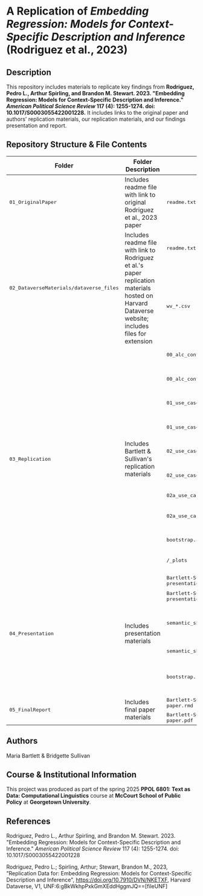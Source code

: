 # A Replication of _Embedding Regression: Models for Context-Specific Description and Inference_ (Rodriguez et al., 2023)

## Description

This repository includes materials to replicate key findings from **Rodriguez, Pedro L., Arthur Spirling, and Brandon M. Stewart. 2023. "Embedding Regression: Models for Context-Specific Description and Inference." *American Political Science Review* 117 (4): 1255-1274. doi: 10.1017/S0003055422001228.** It includes links to the original paper and authors' replication materials, our replication materials, and our findings presentation and report.

## Repository Structure & File Contents

<table>
	<thead>
    		<tr>
	      		<th>Folder</th>
	      		<th>Folder Description</th>
			<th>Included File</th>
			<th>File Description</th>
    		</tr>
  	</thead>
  	<tbody>
    		<tr>
        		<td><tt>01_OriginalPaper</tt></td>
			<td>Includes readme file with link to original Rodriguez et al., 2023 paper </td>
			<td><tt>readme.txt</tt></td>
			<td>Links to original Rodriguez et al., 2023 paper</td>
    		</tr>
		<tr>
        		<td rowspan="2"><tt>02_DataverseMaterials/dataverse_files</tt></td>
			<td rowspan="2">Includes readme file with link to Rodriguez et al.'s paper replication materials hosted on Harvard Dataverse website; includes files for extension</td>
			<td><tt>readme.txt</tt></td>
			<td>Links to Rodriguez et al.'s paper replication materials hosted on Harvard Dataverse website</td>
    		</tr>
            <td><tt>wv_*.csv</tt></td>
			<td>Word embedding vectors for the focal word (empire) for Congressional Records (cr) and Parliamentary Speeches (ps) before (pre) and after (post) 1949 to use in cosine similarity calculation.</td>
    		</tr>
    		<tr>
        		<td rowspan="10"><tt>03_Replication</tt></td>
			<td rowspan="10">Includes Bartlett & Sullivan's replication materials</td>
			<td><tt>00_alc_context_exemplar.qmd</tt></td>
			<td>QMD script to replicate "Framework in Action"</td>
    		</tr>
    		<tr>
        		</td><td><tt>00_alc_context_exemplar.html</tt></td>
			<td>HTML output from running <tt>00_alc_context_exemplar.qmd</tt> script; presents code collated alongside output</td>
		</tr>
        <tr>
        		</td><td><tt>01_use_case1_group_meanings.qmd</tt></td>
			<td>QMD script to replicate framework use case 1</td>
		</tr>
        <tr>
        		</td><td><tt>01_use_case1_group_meanings.html</tt></td>
			<td>HTML output from running <tt>01_use_case1_group_meanings.qmd</tt> script; presents code collated alongside output</td>
		</tr>
        <tr>
        		</td><td><tt>02_use_case2_temporal_changes.qmd</tt></td>
			<td>QMD script to replicate framework use case 2</td>
		</tr>
        <tr>
        		</td><td><tt>02_use_case2_temporal_changes.html</tt></td>
			<td>HTML output from running <tt>02_use_case2_temporal_changes.qmd</tt> script; presents code collated alongside output</td>
		</tr>
        <tr>
        		</td><td><tt>02a_use_case2_extension.qmd</tt></td>
			<td>QMD script to execute validation</td>
		</tr>
        <tr>
        		</td><td><tt>02a_use_case2_extension.html</tt></td>
			<td>HTML output from running <tt>02a_use_case2_extension.qmd</tt> script; presents code collated alongside output</td>
		</tr>
		<tr>
        		</td><td><tt>bootstrap.css</tt></td>
			<td>CSS code called in QMD files for HTML formatting</td>
		</tr>
        <tr>
        		</td><td><tt>/_plots</tt></td>
			<td>Plots replicated from analyses; called in <tt>Bartlett-Sullivan-replication-2-presentation.qmd</tt></td>
		</tr>
  		<tr>
        		<td rowspan="5"><tt>04_Presentation</tt></td>
			<td rowspan="5">Includes presentation materials</td>
			<td><tt>Bartlett-Sullivan-replication-2-presentation.qmd</tt></td>
			<td>QMD script to produce presentation</td>
    		</tr>
    		<tr>
        		</td><td><tt>Bartlett-Sullivan-replication-2-presentation.html</tt></td>
			<td>Presentation given on 4/3/25</td>
		</tr>
        <tr>
        		</td><td><tt>semantic_shift_walkthrough.qmd</tt></td>
			<td>QMD walk-through of "Framework in action" as part of presentation (Rodriguez et al. analytic code + Bartlett, Sullivan formatting) </td>
		</tr>
        <tr>
        		</td><td><tt>semantic_shift_walkthrough.html</tt></td>
			<td>HTML output from running <tt>semantic_shift_walkthrough.qmd</tt></td>
		</tr>
		<tr>
        		</td><td><tt>bootstrap.scss</tt></td>
			<td>CSS code called in <tt>Bartlett-Sullivan-replication-2-presentation.qmd</tt> for HTML formatting in <tt>Bartlett-Sullivan-replication-2-presentation.html</tt></td>
		</tr>
  		<tr>
        		<td rowspan="2"><tt>05_FinalReport</tt></td>
			<td rowspan="2">Includes final paper materials</td>
			<td><tt>Bartlett-Sullivan-replication-2-paper.rmd</tt></td>
			<td>RMD script to produce <tt>Bartlett-Sullivan-replication-2-paper.pdf</tt></td>
    		</tr>
    		<tr>
        		</td><td><tt>Bartlett-Sullivan-replication-2-paper.pdf</tt></td>
			<td>Bartlett & Sullivan final paper</td>
		</tr>

</table>

## Authors

Maria Bartlett & Bridgette Sullivan

## Course & Institutional Information

This project was produced as part of the spring 2025 **PPOL 6801: Text as Data: Computational Linguistics** course at **McCourt School of Public Policy** at **Georgetown University**.

## References

Rodriguez, Pedro L., Arthur Spirling, and Brandon M. Stewart. 2023. "Embedding Regression: Models for Context-Specific Description and Inference." *American Political Science Review* 117 (4): 1255-1274. doi: 10.1017/S0003055422001228

Rodriguez, Pedro L.; Spirling, Arthur; Stewart, Brandon M., 2023, "Replication Data for: Embedding Regression: Models for Context-Specific Description and Inference", https://doi.org/10.7910/DVN/NKETXF, Harvard Dataverse, V1, UNF:6:gBkWkhpPxkGmXEddHggmJQ==[fileUNF]
